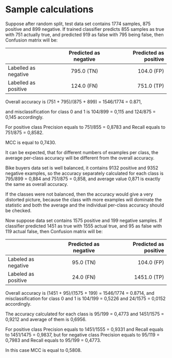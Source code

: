 # Sample calculations

Suppose after random split, test data set contains 1774 samples, 875 positive and 899 negative. 
If trained classifier predicts 855 samples as true with 751 actually true, and predicted 919 as false with 795 being false, then Confusion matrix will be:

|			         |Predicted as negative	|Predicted as positive|
| ------------------ |:------------:| ----------------:|
|Labelled as negative| 	795.0  	(TN)|		104.0  (FP)|
|Labelled as positive|	124.0  	(FN)|		751.0  (TP)|


Overall accuracy is (751 + 795)/(875 + 899) = 1546/1774 = 0.871, 

and misclassification for class 0 and 1 is 104/899 = 0,115 and 124/875 = 0,145 accordingly. 

For positive class Precision equals to 751/855 = 0,8783 and Recall equals to 751/875 = 0,8582. 

MCC is equal to 0,7430.

It can be expected, that for different numbers of examples per class, the average per-class accuracy will be different from the overall accuracy. 

Bike buyers data set is well balanced, it contains 9132 positive and 9352 negative examples, so the accuracy separately calculated for each class is 795/899 = 0,884 and 751/875 = 0,858, and average value 0,871 is exactly the same as overall accuracy.

If the classes were not balanced, then the accuracy would give a very distorted picture, because the class with more examples will dominate the statistic and both the average and the individual per-class accuracy should be checked. 

Now suppose data set contains 1575 positive and 199 negative samples. 
If classifier predicted 1451 as true with 1555 actual true, and 95 as false with 119 actual false, then Confusion matrix will be:

|			         |Predicted as negative	|Predicted as positive|
| ------------------ |:------------:| ----------------:|
|Labeled as negative |	95.0  (TN)  |		104.0  (FP)|
|Labeled as positive |	24.0  (FN)  |	    1451.0 (TP)|

Overall accuracy is (1451 + 95)/(1575 + 199) = 1546/1774 = 0.8714, 
and misclassification for class 0 and 1 is 104/199 = 0,5226 and 24/1575 = 0,0152 accordingly. 

The accuracy calculated for each class is 95/199 = 0,4773 and 1451/1575 = 0,9212 and average of them is 0,6956. 

For positive class Precision equals to 1451/1555 = 0,9331 and Recall equals to 1451/1475 = 0,9837, 
but for negative class Precision equals to 95/119 = 0,7983 and Recall equals to 95/199 = 0,4773. 

In this case MCC is equal to 0,5808.
